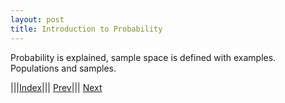 ```yaml
---
layout: post
title: Introduction to Probability
---
```


Probability is explained, sample space is defined with examples.  Populations and samples.

|||[Index](../../)||| [Prev](../counting-methods/mod)||| [Next](random-var)